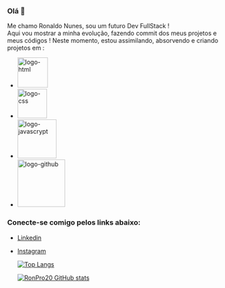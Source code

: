 ### Olá 👋

Me chamo Ronaldo Nunes, sou um futuro Dev FullStack !
<br>
Aqui vou mostrar a minha evolução, fazendo commit dos meus projetos e meus códigos !
Neste momento, estou assimilando, absorvendo e criando projetos em :

- <img src="https://img.shields.io/badge/HTML5-E34F26?style=for-the-badge&logo=html5&logoColor=white" alt="logo-html" width="70px"  />
- <img src="https://img.shields.io/badge/CSS3-1572B6?style=for-the-badge&logo=css3&logoColor=white" alt="logo-css" width="68px" />
- <img src="https://img.shields.io/badge/JavaScript-F7DF1E?style=for-the-badge&logo=javascript&logoColor=black" alt="logo-javascrypt" width="90px" />
- <img src="https://img.shields.io/badge/GitHub_Actions-2088FF?style=for-the-badge&logo=github-actions&logoColor=white" alt="logo-github" width="110px"/>

### Conecte-se comigo pelos links abaixo:
  
  - [Linkedin](https://www.linkedin.com/in/%E2%84%9D%F0%9D%95%A0%F0%9D%95%9F%F0%9D%95%92%F0%9D%95%9D%F0%9D%95%95%F0%9D%95%A0-%F0%9D%94%BD%F0%9D%95%96%F0%9D%95%A3%F0%9D%95%A3%F0%9D%95%96%F0%9D%95%9A%F0%9D%95%A3%F0%9D%95%92-%E2%84%95%F0%9D%95%A6%F0%9D%95%9F%F0%9D%95%96%F0%9D%95%A4-6140a026b//)
  - [Instagram](https://instagram.com/ronaldo_nunesss?igshid=ZDdkNTZiNTM=//)
  
  
    [![Top Langs](https://github-readme-stats.vercel.app/api/top-langs/?username=RonPro20)](https://github.com/anuraghazra/github-readme-stats)
    
    [![RonPro20 GitHub stats](https://github-readme-stats.vercel.app/api?username=RonPro20)](https://github.com/anuraghazra/github-readme-stats)
